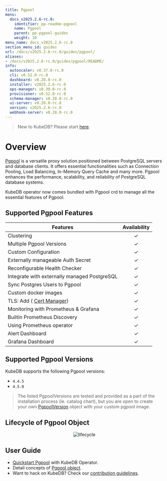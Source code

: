 ```yaml
---
title: Pgpool
menu:
  docs_v2025.2.6-rc.0:
    identifier: pp-readme-pgpool
    name: Pgpool
    parent: pp-pgpool-guides
    weight: 10
menu_name: docs_v2025.2.6-rc.0
section_menu_id: guides
url: /docs/v2025.2.6-rc.0/guides/pgpool/
aliases:
- /docs/v2025.2.6-rc.0/guides/pgpool/README/
info:
  autoscaler: v0.37.0-rc.0
  cli: v0.52.0-rc.0
  dashboard: v0.28.0-rc.0
  installer: v2025.2.6-rc.0
  ops-manager: v0.39.0-rc.0
  provisioner: v0.52.0-rc.0
  schema-manager: v0.28.0-rc.0
  ui-server: v0.28.0-rc.0
  version: v2025.2.6-rc.0
  webhook-server: v0.28.0-rc.0
---
```


> New to KubeDB? Please start [here](/docs/v2025.2.6-rc.0/README).

# Overview

[Pgpool](https://pgpool.net/) is a versatile proxy solution positioned between PostgreSQL servers and database clients. It offers essential functionalities such as Connection Pooling, Load Balancing, In-Memory Query Cache and many more. Pgpool enhances the performance, scalability, and reliability of PostgreSQL database systems.

KubeDB operator now comes bundled with Pgpool crd to manage all the essential features of Pgpool. 

## Supported Pgpool Features

| Features                                                    | Availability |
|-------------------------------------------------------------|:------------:|
| Clustering                                                  |   &#10003;   |
| Multiple Pgpool Versions                                    |   &#10003;   |
| Custom Configuration                                        |   &#10003;   |
| Externally manageable Auth Secret                           |   &#10003;   |
| Reconfigurable Health Checker                               |   &#10003;   |
| Integrate with externally managed PostgreSQL                |   &#10003;   |
| Sync Postgres Users to Pgpool                               |   &#10003;   |
| Custom docker images                                        |   &#10003;   |
| TLS: Add ( [Cert Manager]((https://cert-manager.io/docs/))) |   &#10003;   |
| Monitoring with Prometheus & Grafana                        |   &#10003;   |
| Builtin Prometheus Discovery                                |   &#10003;   |
| Using Prometheus operator                                   |   &#10003;   |
| Alert Dashboard                                             |   &#10003;   |
| Grafana Dashboard                                           |   &#10003;   |

## Supported Pgpool Versions

KubeDB supports the following Pgpool versions:
- `4.4.5`
- `4.5.0`

> The listed PgpoolVersions are tested and provided as a part of the installation process (ie. catalog chart), but you are open to create your own [PgpoolVersion](/docs/v2025.2.6-rc.0/guides/pgpool/concepts/catalog) object with your custom pgpool image.

## Lifecycle of Pgpool Object

<p align="center">
  <img alt="lifecycle"  src="/docs/v2025.2.6-rc.0/images/pgpool/quickstart/lifecycle.png">
</p>

## User Guide

- [Quickstart Pgpool](/docs/v2025.2.6-rc.0/guides/pgpool/quickstart/quickstart) with KubeDB Operator.
- Detail concepts of [Pgpool object](/docs/v2025.2.6-rc.0/guides/pgpool/concepts/pgpool).
- Want to hack on KubeDB? Check our [contribution guidelines](/docs/v2025.2.6-rc.0/CONTRIBUTING).
